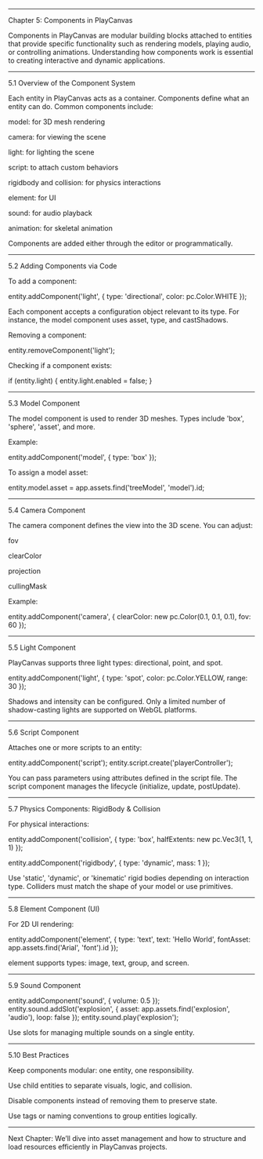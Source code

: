 
---

Chapter 5: Components in PlayCanvas

Components in PlayCanvas are modular building blocks attached to entities that provide specific functionality such as rendering models, playing audio, or controlling animations. Understanding how components work is essential to creating interactive and dynamic applications.


---

5.1 Overview of the Component System

Each entity in PlayCanvas acts as a container. Components define what an entity can do. Common components include:

model: for 3D mesh rendering

camera: for viewing the scene

light: for lighting the scene

script: to attach custom behaviors

rigidbody and collision: for physics interactions

element: for UI

sound: for audio playback

animation: for skeletal animation


Components are added either through the editor or programmatically.


---

5.2 Adding Components via Code

To add a component:

entity.addComponent('light', {
    type: 'directional',
    color: pc.Color.WHITE
});

Each component accepts a configuration object relevant to its type. For instance, the model component uses asset, type, and castShadows.

Removing a component:

entity.removeComponent('light');

Checking if a component exists:

if (entity.light) {
    entity.light.enabled = false;
}


---

5.3 Model Component

The model component is used to render 3D meshes. Types include 'box', 'sphere', 'asset', and more.

Example:

entity.addComponent('model', {
    type: 'box'
});

To assign a model asset:

entity.model.asset = app.assets.find('treeModel', 'model').id;


---

5.4 Camera Component

The camera component defines the view into the 3D scene. You can adjust:

fov

clearColor

projection

cullingMask


Example:

entity.addComponent('camera', {
    clearColor: new pc.Color(0.1, 0.1, 0.1),
    fov: 60
});


---

5.5 Light Component

PlayCanvas supports three light types: directional, point, and spot.

entity.addComponent('light', {
    type: 'spot',
    color: pc.Color.YELLOW,
    range: 30
});

Shadows and intensity can be configured. Only a limited number of shadow-casting lights are supported on WebGL platforms.


---

5.6 Script Component

Attaches one or more scripts to an entity:

entity.addComponent('script');
entity.script.create('playerController');

You can pass parameters using attributes defined in the script file. The script component manages the lifecycle (initialize, update, postUpdate).


---

5.7 Physics Components: RigidBody & Collision

For physical interactions:

entity.addComponent('collision', {
    type: 'box',
    halfExtents: new pc.Vec3(1, 1, 1)
});

entity.addComponent('rigidbody', {
    type: 'dynamic',
    mass: 1
});

Use 'static', 'dynamic', or 'kinematic' rigid bodies depending on interaction type. Colliders must match the shape of your model or use primitives.


---

5.8 Element Component (UI)

For 2D UI rendering:

entity.addComponent('element', {
    type: 'text',
    text: 'Hello World',
    fontAsset: app.assets.find('Arial', 'font').id
});

element supports types: image, text, group, and screen.


---

5.9 Sound Component

entity.addComponent('sound', {
    volume: 0.5
});
entity.sound.addSlot('explosion', {
    asset: app.assets.find('explosion', 'audio'),
    loop: false
});
entity.sound.play('explosion');

Use slots for managing multiple sounds on a single entity.


---

5.10 Best Practices

Keep components modular: one entity, one responsibility.

Use child entities to separate visuals, logic, and collision.

Disable components instead of removing them to preserve state.

Use tags or naming conventions to group entities logically.



---

Next Chapter: We’ll dive into asset management and how to structure and load resources efficiently in PlayCanvas projects.

